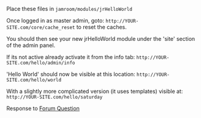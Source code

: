 Place these files in ```jamroom/modules/jrHelloWorld```

Once logged in as master admin,
goto: ```http://YOUR-SITE.com/core/cache_reset``` to reset the caches.

You should then see your new jrHelloWorld module under the 'site' section of the admin panel.

If its not active already activate it from the info tab:
```http://YOUR-SITE.com/hello/admin/info```

'Hello World' should now be visible at this location:
```http://YOUR-SITE.com/hello/world```

With a slightly more complicated version (it uses templates) visible at:
```http://YOUR-SITE.com/hello/saturday```

Response to [Forum Question](http://www.jamroom.net/phpBB2/viewtopic.php?p=236618)
